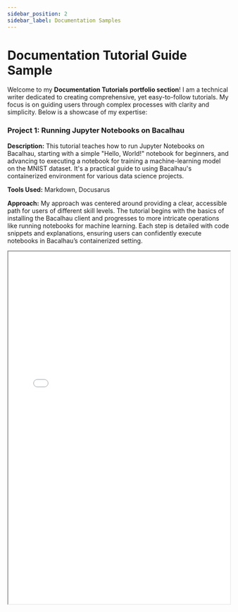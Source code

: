 ```yaml
---
sidebar_position: 2
sidebar_label: Documentation Samples
---
```


# Documentation Tutorial Guide Sample

Welcome to my **Documentation Tutorials portfolio section**! I am a technical writer dedicated to creating comprehensive, yet easy-to-follow tutorials. My focus is on guiding users through complex processes with clarity and simplicity. Below is a showcase of my expertise:

### Project 1: Running Jupyter Notebooks on Bacalhau

**Description:** This tutorial teaches how to run Jupyter Notebooks on Bacalhau, starting with a simple "Hello, World!" notebook for beginners, and advancing to executing a notebook for training a machine-learning model on the MNIST dataset. It's a practical guide to using Bacalhau's containerized environment for various data science projects.

**Tools Used:** Markdown, Docusarus

**Approach:** My approach was centered around providing a clear, accessible path for users of different skill levels. The tutorial begins with the basics of installing the Bacalhau client and progresses to more intricate operations like running notebooks for machine learning. Each step is detailed with code snippets and explanations, ensuring users can confidently execute notebooks in Bacalhau’s containerized setting.

<iframe width="100%" height="800" src="/img/pdf/running-jupyter-notebook.pdf"/>


### Project 2: Deploy a Hello World Application to the GlueOps Platform

**Description**:  I created a straightforward guide to deploy a "Hello World" application on the GlueOps platform. The guide starts from the basics and covers each step in detail, ensuring a smooth deployment process.

**Tools Used**: Docusaurus, Markdown

**Approach**: My goal was to simplify the deployment process for beginners. I broke down the steps into clear, easy-to-follow instructions, using a demo project for practical understanding. This approach makes it easier for users to grasp the concepts and apply them to their own projects.

<iframe width="100%" height="800" src="/img/pdf/glueops-deploy-helloworld.pdf"/>


### Project 3: Set up Cloud Connect for your Cluster

**Description:** This tutorial guides users through the setup of Cloud Connect within Calimero, enabling the management of decentralized, secure infrastructure. It focuses on integrating private chains and workspaces with Kubernetes clusters using personal AWS/GCP credentials, ensuring data sovereignty for users.

**Tools Used:** Docusaurus, Markdown

**Approach:** My method for creating this tutorial was focused and straightforward. I aimed to simplify the complex process of setting up Cloud Connect, presenting each step in an easy-to-understand manner. The guide combines clear instructions with practical examples and screenshots, ensuring accessibility for users of all skill levels. My goal was to empower users to confidently navigate and complete the setup process.

<iframe width="100%" height="800" src="/img/pdf/bacalhau-getting-started.pdf"/>


### Project 4: Getting Started with Bacalhau

**Description:** In this project, I developed a comprehensive tutorial aimed at helping users get started with Bacalhau. The tutorial covers the installation process and how to run jobs using the Bacalhau client. It provides guidance on utilizing both the Bacalhau CLI and Docker for various tasks.

**Tools Used:** Docusaurus, Markdown

**Approach:** The old guide was a bit complicated and hard for some users. So, I researched what users really needed and where they were getting stuck. Then, I rewrote the guide to make it simpler. I included easy steps and clear instructions so that anyone can start using Bacalhau without getting confused or overwhelmed.

<iframe width="100%" height="800" src="/img/pdf/bacalhau-getting-started.pdf"/>
